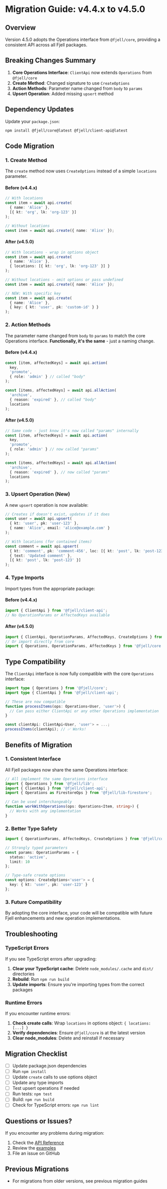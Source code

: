 # Migration Guide: v4.4.x to v4.5.0

## Overview

Version 4.5.0 adopts the Operations interface from `@fjell/core`, providing a consistent API across all Fjell packages.

## Breaking Changes Summary

1. **Core Operations Interface**: `ClientApi` now extends `Operations` from `@fjell/core`
2. **Create Method**: Changed signature to use `CreateOptions`
3. **Action Methods**: Parameter name changed from `body` to `params`
4. **Upsert Operation**: Added missing `upsert` method

## Dependency Updates

Update your `package.json`:

```bash
npm install @fjell/core@latest @fjell/client-api@latest
```

## Code Migration

### 1. Create Method

The `create` method now uses `CreateOptions` instead of a simple `locations` parameter.

#### Before (v4.4.x)

```typescript
// With locations
const item = await api.create(
  { name: 'Alice' },
  [{ kt: 'org', lk: 'org-123' }]
);

// Without locations
const item = await api.create({ name: 'Alice' });
```

#### After (v4.5.0)

```typescript
// With locations - wrap in options object
const item = await api.create(
  { name: 'Alice' },
  { locations: [{ kt: 'org', lk: 'org-123' }] }
);

// Without locations - omit options or pass undefined
const item = await api.create({ name: 'Alice' });

// NEW: With specific key
const item = await api.create(
  { name: 'Alice' },
  { key: { kt: 'user', pk: 'custom-id' } }
);
```

### 2. Action Methods

The parameter name changed from `body` to `params` to match the core Operations interface. **Functionally, it's the same** - just a naming change.

#### Before (v4.4.x)

```typescript
const [item, affectedKeys] = await api.action(
  key,
  'promote',
  { role: 'admin' } // called "body"
);

const [items, affectedKeys] = await api.allAction(
  'archive',
  { reason: 'expired' }, // called "body"
  locations
);
```

#### After (v4.5.0)

```typescript
// Same code - just know it's now called "params" internally
const [item, affectedKeys] = await api.action(
  key,
  'promote',
  { role: 'admin' } // now called "params"
);

const [items, affectedKeys] = await api.allAction(
  'archive',
  { reason: 'expired' }, // now called "params"
  locations
);
```

### 3. Upsert Operation (New)

A new `upsert` operation is now available:

```typescript
// Creates if doesn't exist, updates if it does
const user = await api.upsert(
  { kt: 'user', pk: 'user-123' },
  { name: 'Alice', email: 'alice@example.com' }
);

// With locations (for contained items)
const comment = await api.upsert(
  { kt: 'comment', pk: 'comment-456', loc: [{ kt: 'post', lk: 'post-123' }] },
  { text: 'Updated comment' },
  [{ kt: 'post', lk: 'post-123' }]
);
```

### 4. Type Imports

Import types from the appropriate package:

#### Before (v4.4.x)

```typescript
import { ClientApi } from '@fjell/client-api';
// No OperationParams or AffectedKeys available
```

#### After (v4.5.0)

```typescript
import { ClientApi, OperationParams, AffectedKeys, CreateOptions } from '@fjell/client-api';
// Or import directly from core
import { Operations, OperationParams, AffectedKeys } from '@fjell/core';
```

## Type Compatibility

The `ClientApi` interface is now fully compatible with the core `Operations` interface:

```typescript
import type { Operations } from '@fjell/core';
import type { ClientApi } from '@fjell/client-api';

// These are now compatible
function processItems(ops: Operations<User, 'user'>) {
  // Can pass either ClientApi or any other Operations implementation
}

const clientApi: ClientApi<User, 'user'> = ...;
processItems(clientApi); // ✅ Works!
```

## Benefits of Migration

### 1. Consistent Interface

All Fjell packages now share the same Operations interface:

```typescript
// All implement the same Operations interface
import { Operations } from '@fjell/lib';
import { ClientApi } from '@fjell/client-api';
import { Operations as FirestoreOps } from '@fjell/lib-firestore';

// Can be used interchangeably
function workWithOperations(ops: Operations<Item, string>) {
  // Works with any implementation
}
```

### 2. Better Type Safety

```typescript
import { OperationParams, AffectedKeys, CreateOptions } from '@fjell/core';

// Strongly typed parameters
const params: OperationParams = {
  status: 'active',
  limit: 10
};

// Type-safe create options
const options: CreateOptions<'user'> = {
  key: { kt: 'user', pk: 'user-123' }
};
```

### 3. Future Compatibility

By adopting the core interface, your code will be compatible with future Fjell enhancements and new operation implementations.

## Troubleshooting

### TypeScript Errors

If you see TypeScript errors after upgrading:

1. **Clear your TypeScript cache**: Delete `node_modules/.cache` and `dist/` directories
2. **Rebuild**: Run `npm run build`
3. **Update imports**: Ensure you're importing types from the correct packages

### Runtime Errors

If you encounter runtime errors:

1. **Check create calls**: Wrap `locations` in options object: `{ locations: [...] }`
2. **Verify dependencies**: Ensure `@fjell/core` is at the latest version
3. **Clear node_modules**: Delete and reinstall if necessary

## Migration Checklist

- [ ] Update package.json dependencies
- [ ] Run `npm install`
- [ ] Update `create` calls to use options object
- [ ] Update any type imports
- [ ] Test upsert operations if needed
- [ ] Run tests: `npm test`
- [ ] Build: `npm run build`
- [ ] Check for TypeScript errors: `npm run lint`

## Questions or Issues?

If you encounter any problems during migration:

1. Check the [API Reference](./docs/public/api-reference.md)
2. Review the [examples](./examples/)
3. File an issue on GitHub

## Previous Migrations

- For migrations from older versions, see previous migration guides

